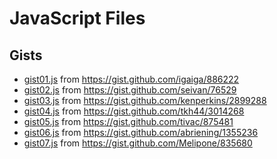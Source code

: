 # JavaScript Files

## Gists

- [gist01.js](gist01.js) from https://gist.github.com/igaiga/886222
- [gist02.js](gist02.js) from https://gist.github.com/seivan/76529
- [gist03.js](gist03.js) from https://gist.github.com/kenperkins/2899288
- [gist04.js](gist04.js) from https://gist.github.com/tkh44/3014268
- [gist05.js](gist05.js) from https://gist.github.com/tivac/875481
- [gist06.js](gist06.js) from https://gist.github.com/abriening/1355236
- [gist07.js](gist07.js) from https://gist.github.com/Melipone/835680